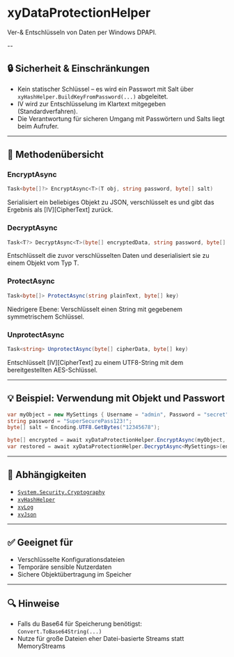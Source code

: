 
# xyDataProtectionHelper

Ver-& Entschlüsseln von Daten per Windows DPAPI.

--

## 🔒 Sicherheit & Einschränkungen

- Kein statischer Schlüssel – es wird ein Passwort mit Salt über `xyHashHelper.BuildKeyFromPassword(...)` abgeleitet.
- IV wird zur Entschlüsselung im Klartext mitgegeben (Standardverfahren).
- Die Verantwortung für sicheren Umgang mit Passwörtern und Salts liegt beim Aufrufer.

---

## 📘 Methodenübersicht

### EncryptAsync<T>
```csharp
Task<byte[]?> EncryptAsync<T>(T obj, string password, byte[] salt)
```
Serialisiert ein beliebiges Objekt zu JSON, verschlüsselt es und gibt das Ergebnis als [IV][CipherText] zurück.

### DecryptAsync<T>
```csharp
Task<T?> DecryptAsync<T>(byte[] encryptedData, string password, byte[] salt)
```
Entschlüsselt die zuvor verschlüsselten Daten und deserialisiert sie zu einem Objekt vom Typ T.

### ProtectAsync
```csharp
Task<byte[]> ProtectAsync(string plainText, byte[] key)
```
Niedrigere Ebene: Verschlüsselt einen String mit gegebenem symmetrischem Schlüssel.

### UnprotectAsync
```csharp
Task<string> UnprotectAsync(byte[] cipherData, byte[] key)
```
Entschlüsselt [IV][CipherText] zu einem UTF8-String mit dem bereitgestellten AES-Schlüssel.

---

## 💡 Beispiel: Verwendung mit Objekt und Passwort

```csharp
var myObject = new MySettings { Username = "admin", Password = "secret" };
string password = "SuperSecurePass123!";
byte[] salt = Encoding.UTF8.GetBytes("12345678");

byte[] encrypted = await xyDataProtectionHelper.EncryptAsync(myObject, password, salt);
var restored = await xyDataProtectionHelper.DecryptAsync<MySettings>(encrypted, password, salt);
```

---

## 📁 Abhängigkeiten

- [`System.Security.Cryptography`](https://learn.microsoft.com/en-us/dotnet/api/system.security.cryptography)
- [`xyHashHelper`](#)
- [`xyLog`](#)
- [`xyJson`](#)

---

## ✅ Geeignet für

- Verschlüsselte Konfigurationsdateien
- Temporäre sensible Nutzerdaten
- Sichere Objektübertragung im Speicher

---

## 🔍 Hinweise

- Falls du Base64 für Speicherung benötigst: `Convert.ToBase64String(...)`
- Nutze für große Dateien eher Datei-basierte Streams statt MemoryStreams

